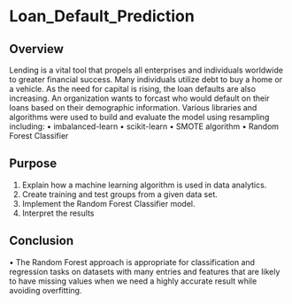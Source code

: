 # Loan_Default_Prediction
## Overview 

Lending is a vital tool that propels all enterprises and individuals worldwide to greater financial success. Many individuals utilize debt to buy a home or a vehicle. As the need for capital is rising, the loan defaults are also increasing. An organization wants to forcast who would default on their loans based on their demographic information. Various libraries and algorithms were used to build and evaluate the model using resampling including:
• imbalanced-learn
• scikit-learn
• SMOTE algorithm
• Random Forest Classifier

## Purpose

1. Explain how a machine learning algorithm is used in data analytics.
2. Create training and test groups from a given data set.
3. Implement the Random Forest Classifier model.
4. Interpret the results 

## Conclusion
• The Random Forest approach is appropriate for classification and regression tasks on datasets with many entries and features that are likely to have missing values when we need a highly accurate result while avoiding overfitting.

